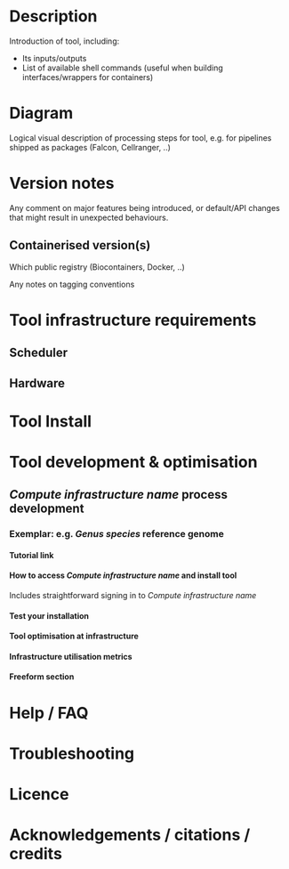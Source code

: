 
# Description

Introduction of tool, including:

- Its inputs/outputs
- List of available shell commands (useful when building interfaces/wrappers for containers)

# Diagram

Logical visual description of processing steps for tool, e.g. for pipelines shipped as packages (Falcon, Cellranger, ..)

# Version notes

Any comment on major features being introduced, or default/API changes that might result in unexpected behaviours.

## Containerised version(s)

Which public registry (Biocontainers, Docker, ..)

Any notes on tagging conventions

# Tool infrastructure requirements

## Scheduler

## Hardware

# Tool Install

# Tool development & optimisation

## *Compute infrastructure name* process development

### Exemplar: e.g. *Genus species* reference genome

#### Tutorial link

#### How to access *Compute infrastructure name* and install tool

Includes straightforward signing in to *Compute infrastructure name*

#### Test your installation

#### Tool optimisation at infrastructure

#### Infrastructure utilisation metrics

#### Freeform section

# Help / FAQ

# Troubleshooting

# Licence

# Acknowledgements / citations / credits
